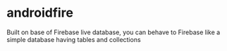 # androidfire
Built on base of Firebase live database, you can behave to Firebase like a simple database having tables and collections
